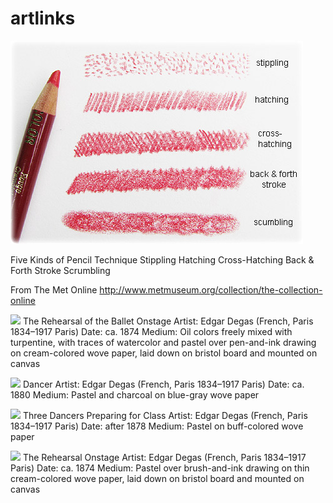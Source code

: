 # artlinks
![alt text](https://raw.githubusercontent.com/JaimeLynSchatz/artlinks/master/images/colored-pencil-techniques.jpg) 

Five Kinds of Pencil Technique
Stippling
Hatching
Cross-Hatching
Back & Forth Stroke
Scrumbling

From The Met Online http://www.metmuseum.org/collection/the-collection-online 

![](http://images.metmuseum.org/CRDImages/ep/original/DT1565.jpg)
The Rehearsal of the Ballet Onstage
Artist: Edgar Degas (French, Paris 1834–1917 Paris)
Date: ca. 1874
Medium: Oil colors freely mixed with turpentine, with traces of watercolor and pastel over pen-and-ink drawing on cream-colored wove paper, laid down on bristol board and mounted on canvas

![](http://images.metmuseum.org/CRDImages/dp/original/DT4963.jpg)
Dancer
Artist: Edgar Degas (French, Paris 1834–1917 Paris)
Date: ca. 1880
Medium: Pastel and charcoal on blue-gray wove paper

![](http://images.metmuseum.org/CRDImages/ep/original/DT245118.jpg)
Three Dancers Preparing for Class
Artist: Edgar Degas (French, Paris 1834–1917 Paris)
Date: after 1878
Medium: Pastel on buff-colored wove paper

![](http://images.metmuseum.org/CRDImages/ep/original/DT1006.jpg)
The Rehearsal Onstage
Artist: Edgar Degas (French, Paris 1834–1917 Paris)
Date: ca. 1874
Medium: Pastel over brush-and-ink drawing on thin cream-colored wove paper, laid down on bristol board and mounted on canvas



